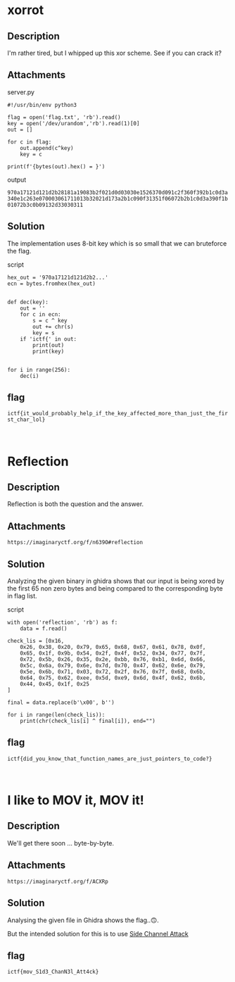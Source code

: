 # xorrot

## Description

I'm rather tired, but I whipped up this xor scheme. See if you can crack it?

## Attachments

server.py

```
#!/usr/bin/env python3

flag = open('flag.txt', 'rb').read()
key = open('/dev/urandom','rb').read(1)[0]
out = []

for c in flag:
    out.append(c^key)
    key = c

print(f'{bytes(out).hex() = }')
```

output

`970a17121d121d2b28181a19083b2f021d0d03030e1526370d091c2f360f392b1c0d3a340e1c263e070003061711013b32021d173a2b1c090f31351f06072b2b1c0d3a390f1b01072b3c0b09132d33030311`

## Solution

The implementation uses 8-bit key which is so small that we can bruteforce the flag.

script

```
hex_out = '970a17121d121d2b2...'
ecn = bytes.fromhex(hex_out)


def dec(key):
    out = ''
    for c in ecn:
        s = c ^ key
        out += chr(s)
        key = s
    if 'ictf{' in out:
        print(out)
        print(key)


for i in range(256):
    dec(i)
```

## flag 

`ictf{it_would_probably_help_if_the_key_affected_more_than_just_the_first_char_lol}`

<br>

# Reflection

## Description

Reflection is both the question and the answer.

## Attachments

`https://imaginaryctf.org/f/n639O#reflection`

## Solution

Analyzing the given binary in ghidra shows that our input is being xored by the first 65 non zero bytes and being compared to the corresponding byte in flag list.

script

```
with open('reflection', 'rb') as f:
    data = f.read()

check_lis = [0x16,
    0x26, 0x38, 0x20, 0x79, 0x65, 0x68, 0x67, 0x61, 0x78, 0x0f,
    0x65, 0x1f, 0x9b, 0x54, 0x2f, 0x4f, 0x52, 0x34, 0x77, 0x7f,
    0x72, 0x5b, 0x26, 0x35, 0x2e, 0xbb, 0x76, 0xb1, 0x6d, 0x66,
    0x5c, 0x6a, 0x79, 0x6e, 0x7d, 0x70, 0x47, 0x62, 0x6e, 0x79,
    0x5e, 0x6b, 0x71, 0x03, 0x72, 0x2f, 0x76, 0x7f, 0x68, 0x6b,
    0x64, 0x75, 0x62, 0xee, 0x5d, 0xe9, 0x6d, 0x4f, 0x62, 0x6b,
    0x44, 0x45, 0x1f, 0x25
]

final = data.replace(b'\x00', b'')

for i in range(len(check_lis)):
    print(chr(check_lis[i] ^ final[i]), end="")
```

## flag

`ictf{did_you_know_that_function_names_are_just_pointers_to_code?}`

<br>

# I like to MOV it, MOV it!

## Description

We'll get there soon ... byte-by-byte.


## Attachments

`https://imaginaryctf.org/f/ACXRp`

## Solution

Analysing the given file in Ghidra shows the flag..🙃.

But the intended solution for this is to use [Side Channel Attack](https://en.wikipedia.org/wiki/Side-channel_attack)

## flag

`ictf{mov_S1d3_ChanN3l_Att4ck}`

<br>

